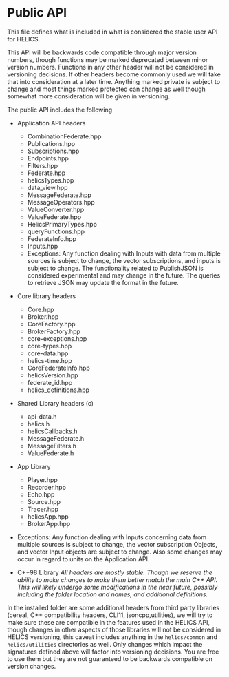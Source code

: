 # Public API

This file defines what is included in what is considered the stable user API for HELICS.

This API will be backwards code compatible through major version numbers, though functions may be marked deprecated between minor version numbers.  Functions in any other header will not be considered in versioning decisions.  If other headers become commonly used we will take that into consideration at a later time.  Anything marked private is subject to change and most things marked protected can change as well though somewhat more consideration will be given in versioning.

The public API includes the following
* Application API headers
  * CombinationFederate.hpp
  * Publications.hpp
  * Subscriptions.hpp
  * Endpoints.hpp
  * Filters.hpp
  * Federate.hpp
  * helicsTypes.hpp
  * data_view.hpp
  * MessageFederate.hpp
  * MessageOperators.hpp
  * ValueConverter.hpp
  * ValueFederate.hpp
  * HelicsPrimaryTypes.hpp
  * queryFunctions.hpp
  * FederateInfo.hpp
  * Inputs.hpp
  * Exceptions:  Any function dealing with Inputs with data from multiple sources is subject to change,  the vector subscriptions, and inputs is subject to change.  The functionality related to PublishJSON is considered experimental and may change in the future.  The queries to retrieve JSON may update the format in the future.  

* Core library headers
  * Core.hpp
  * Broker.hpp
  * CoreFactory.hpp
  * BrokerFactory.hpp
  * core-exceptions.hpp
  * core-types.hpp
  * core-data.hpp
  * helics-time.hpp
  * CoreFederateInfo.hpp
  * helicsVersion.hpp
  * federate_id.hpp
  * helics_definitions.hpp


* Shared Library headers (c)
  * api-data.h
  * helics.h
  * helicsCallbacks.h
  * MessageFederate.h
  * MessageFilters.h
  * ValueFederate.h

* App Library
  * Player.hpp
  * Recorder.hpp
  * Echo.hpp
  * Source.hpp
  * Tracer.hpp
  * helicsApp.hpp
  * BrokerApp.hpp

 * Exceptions:  Any function dealing with Inputs concerning data from multiple sources is subject to change,  the vector subscription Objects, and vector Input objects are subject to change. Also some changes may occur in regard to units on the Application API.  


  * C++98 Library *All headers are mostly stable.  Though we reserve the ability to make changes to make them better match the main C++ API.  This will likely undergo some modifications in the near future, possibly including the folder location and names, and additional definitions.*

In the installed folder are some additional headers from third party libraries (cereal, C++ compatibility headers, CLI11, jsoncpp,utilities), we will try to make sure these are compatible in the features used in the HELICS API,  though changes in other aspects of those libraries will not be considered in HELICS versioning, this caveat includes anything in the `helics/common` and `helics/utilities` directories as well.  Only changes which impact the signatures defined above will factor into versioning decisions.  You are free to use them but they are not guaranteed to be backwards compatible on version changes.
